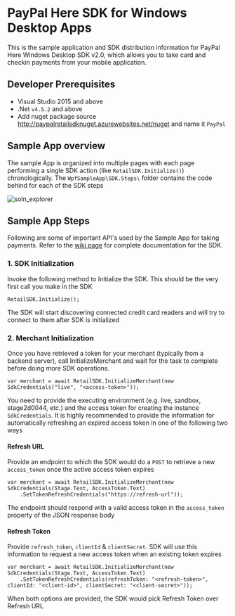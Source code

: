 # PayPal Here SDK for Windows Desktop Apps
This is the sample application and SDK distribution information for PayPal Here Windows Desktop SDK v2.0, which allows you to take card and checkin payments from your mobile application.

## Developer Prerequisites
* Visual Studio 2015 and above
* .Net `v4.5.2` and above
* Add nuget package source http://paypalretailsdknuget.azurewebsites.net/nuget and name it `PayPal`

## Sample App overview
The sample App is organized into multiple pages with each page performing a single SDK action (like `RetailSDK.Initialize()`) chronologically.
The `WpfSampleApp\SDK.Steps\` folder contains the code behind for each of the SDK steps

![soln_explorer](https://cloud.githubusercontent.com/assets/1700689/22450013/a6e9f104-e718-11e6-92a0-2db96c9cc5ab.png)

## Sample App Steps
Following are some of important API's used by the Sample App for taking payments. Refer to the [wiki page](https://github.com/paypal/paypal-here-sdk/wiki) for complete documentation for the SDK.

### 1. SDK Initialization
Invoke the following method to Initialize the SDK. This should be the very first call you make in the SDK
```
RetailSDK.Initialize();
```
The SDK will start discovering connected credit card readers and will try to connect to them after SDK is initialized
### 2. Merchant Initialization
Once you have retrieved a token for your merchant (typically from a backend server), call InitializeMerchant and wait for the task to complete before doing more SDK operations.

```
var merchant = await RetailSDK.InitializeMerchant(new SdkCredentials("live", "<access-token>"));
```

You need to provide the executing environment (e.g. live, sandbox, stage2d0044, etc.) and the access token for creating the instance `SdkCredentials`. It is highly recommended to provide the information for automatically refreshing an expired access token in one of the following two ways

#### Refresh URL
Provide an endpoint to which the SDK would do a `POST` to retrieve a new `access_token` once the active access token expires
```
var merchant = await RetailSDK.InitializeMerchant(new SdkCredentials(Stage.Text, AccessToken.Text)
	.SetTokenRefreshCredentials("https://refresh-url"));
```
The endpoint should respond with a valid access token in the `access_token` property of the JSON response body

#### Refresh Token
Provide `refresh_token`, `clientId` & `clientSecret`. SDK will use this information to request a new access token when an existing token expires

```
var merchant = await RetailSDK.InitializeMerchant(new SdkCredentials(Stage.Text, AccessToken.Text)
	.SetTokenRefreshCredentials(refreshToken: "<refresh-token>", clientId: "<client-id>", clientSecret: "<client-secret>"));
```

When both options are provided, the SDK would pick Refresh Token over Refresh URL

